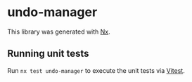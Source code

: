 # undo-manager

This library was generated with [Nx](https://nx.dev).

## Running unit tests

Run `nx test undo-manager` to execute the unit tests via [Vitest](https://vitest.dev/).
